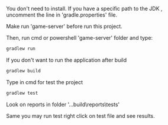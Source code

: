 You don't need to install. If you have a specific path to the JDK , uncomment the line in 'gradle.properties' file.

Make run 'game-server' before run this project. 

Then, run cmd or powershell 'game-server' folder and type:
``` bash
gradlew run
```

If you don't want to run the application after build
``` bash
gradlew build
```

Type in cmd for test the project
``` bash
gradlew test
```

Look on reports in folder '...build\reports\tests'

Same you may run test right click on test file and see results.